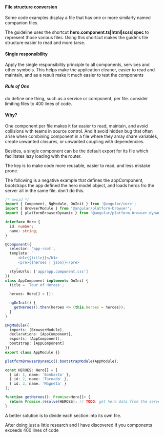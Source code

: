 #### File structure conversion

Some code examples display a file that has one or more similarly named companion files.

The guideline uses the shortcut **hero.component.ts|html|scss|spec** to represent those various files. Using this shortcut makes the guide's file structure easier to read and more tarse.

#### Single responsibility

Apply the single responsibility principle to all components, services and other symbols. This helps make the application cleaner, easier to read and maintain, and as a result make it much easier to test the components

##### Rule of One

do define one thing, such as a service or component, per file.
consider limiting files to 400 lines of code.

#### Why?

One component per file makes it far easier to read, maintain, and avoid collisions with teams in source control. And it avoid hidden bug that often arise when combining component in a file where they amay share variables, create unwanted closures, or unwanted coupling with dependencies.

Besides, a single component can be the default export for its file which facilitates lazy loading with the router.

The key is to make code more reusable, easier to read, and less mistake prone.

The following is a negative example that defines the appComponent, bootstraps the app defined the hero model object, and loads heros fro the server all in the same file. don't do this.

```typescript
/* avoid */
import { Component, NgModule, OnInit } from '@angular/core';
import { BrowserModule } from '@angular/platform-browser';
import { platformBrowserDynamic } from '@angular/platform-browser-dynamic';

interface Hero {
  id: number;
  name: string;
}

@Component({
  selector: 'app-root',
  template: `
      <h1>{{title}}</h1>
      <pre>{{heroes | json}}</pre>
    `,
  styleUrls: ['app/app.component.css']
})
class AppComponent implements OnInit {
  title = 'Tour of Heroes';

  heroes: Hero[] = [];

  ngOnInit() {
    getHeroes().then(heroes => (this.heroes = heroes));
  }
}

@NgModule({
  imports: [BrowserModule],
  declarations: [AppComponent],
  exports: [AppComponent],
  bootstrap: [AppComponent]
})
export class AppModule {}

platformBrowserDynamic().bootstrapModule(AppModule);

const HEROES: Hero[] = [
  { id: 1, name: 'Bombasto' },
  { id: 2, name: 'Tornado' },
  { id: 3, name: 'Magneta' }
];

function getHeroes(): Promise<Hero[]> {
  return Promise.resolve(HEROES); // TODO: get hero data from the server;
}
```

A better solution is to divide each section into its own file.

After doing just a little research and I have discovered if you components exceeds 400 lines of code

